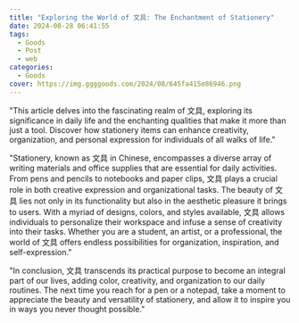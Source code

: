 ```yaml
---
title: "Exploring the World of 文具: The Enchantment of Stationery"
date: 2024-08-28 06:41:55
tags:
  - Goods
  - Post
  - web
categories:
  - Goods
cover: https://img.ggggoods.com/2024/08/645fa415e86946.png
---
```


"This article delves into the fascinating realm of 文具, exploring its significance in daily life and the enchanting qualities that make it more than just a tool. Discover how stationery items can enhance creativity, organization, and personal expression for individuals of all walks of life."

"Stationery, known as 文具 in Chinese, encompasses a diverse array of writing materials and office supplies that are essential for daily activities. From pens and pencils to notebooks and paper clips, 文具 plays a crucial role in both creative expression and organizational tasks. The beauty of 文具 lies not only in its functionality but also in the aesthetic pleasure it brings to users. With a myriad of designs, colors, and styles available, 文具 allows individuals to personalize their workspace and infuse a sense of creativity into their tasks. Whether you are a student, an artist, or a professional, the world of 文具 offers endless possibilities for organization, inspiration, and self-expression."

"In conclusion, 文具 transcends its practical purpose to become an integral part of our lives, adding color, creativity, and organization to our daily routines. The next time you reach for a pen or a notepad, take a moment to appreciate the beauty and versatility of stationery, and allow it to inspire you in ways you never thought possible."
